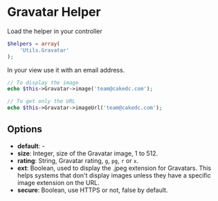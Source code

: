Gravatar Helper
===============

Load the helper in your controller

```php
$helpers = array(
	'Utils.Gravatar'
);
```

In your view use it with an email address.

```php
// To display the image
echo $this->Gravatar->image('team@cakedc.com');

// To get only the URL
echo $this->Gravatar->imageUrl('team@cakedc.com');
```

Options
-------

* **default**: -
* **size**: Integer, size of the Gravatar image, 1 to 512.
* **rating**: String, Gravatar rating, `g`, `pg`, `r` or `x`.
* **ext**: Boolean, used to display the .jpeg extension for Gravatars. This helps systems that don't display images unless they have a specific image extension on the URL.
* **secure**: Boolean, use HTTPS or not, false by default.